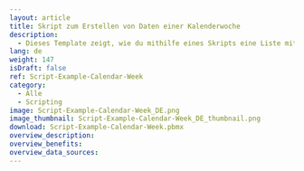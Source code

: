 ```yaml
---
layout: article
title: Skript zum Erstellen von Daten einer Kalenderwoche
description: 
  - Dieses Template zeigt, wie du mithilfe eines Skripts eine Liste mit den Daten einer gewählten Kalenderwoche erstellen kannst.
lang: de
weight: 147
isDraft: false
ref: Script-Example-Calendar-Week
category:
  - Alle
  - Scripting
image: Script-Example-Calendar-Week_DE.png
image_thumbnail: Script-Example-Calendar-Week_DE_thumbnail.png
download: Script-Example-Calendar-Week.pbmx
overview_description:
overview_benefits:
overview_data_sources:
---
```




